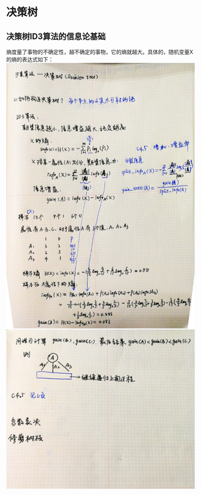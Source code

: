 #   决策树

##  决策树ID3算法的信息论基础
熵度量了事物的不确定性，越不确定的事物，它的熵就越大。具体的，随机变量X的熵的表达式如下：
<img src="img/dicissiontree.jpg">
<img src="img/dicissiontree2.jpg">